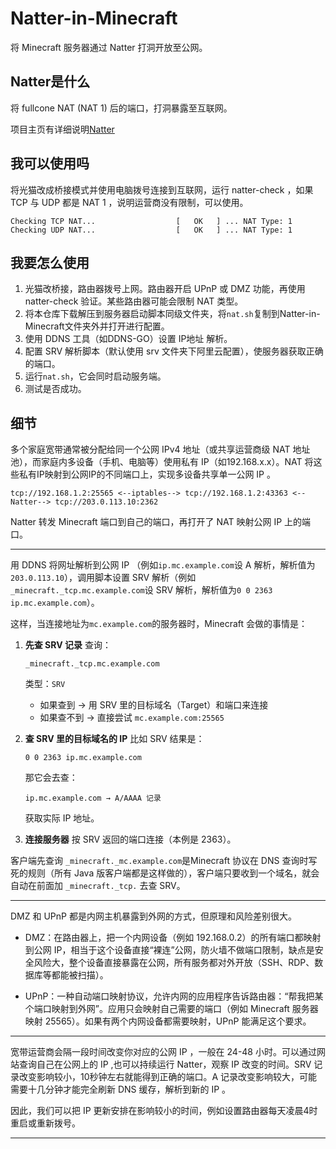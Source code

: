 # Natter-in-Minecraft

将 Minecraft 服务器通过 Natter 打洞开放至公网。

## Natter是什么

将 fullcone NAT (NAT 1) 后的端口，打洞暴露至互联网。

项目主页有详细说明[Natter](https://github.com/MikeWang000000/Natter?tab=readme-ov-file)

## 我可以使用吗

将光猫改成桥接模式并使用电脑拨号连接到互联网，运行 natter-check ，如果 TCP 与 UDP 都是 NAT 1 ，说明运营商没有限制，可以使用。

```
Checking TCP NAT...                  [   OK   ] ... NAT Type: 1
Checking UDP NAT...                  [   OK   ] ... NAT Type: 1
```

## 我要怎么使用

1. 光猫改桥接，路由器拨号上网。路由器开启 UPnP 或 DMZ 功能，再使用 natter-check 验证。某些路由器可能会限制 NAT 类型。
2. 将本仓库下载解压到服务器启动脚本同级文件夹，将`nat.sh`复制到Natter-in-Minecraft文件夹外并打开进行配置。
3. 使用 DDNS 工具（如DDNS-GO）设置 IP地址 解析。
4. 配置 SRV 解析脚本（默认使用 srv 文件夹下阿里云配置），使服务器获取正确的端口。
5. 运行`nat.sh`，它会同时启动服务端。
6. 测试是否成功。

## 细节

多个家庭宽带通常被分配给同一个公网 IPv4 地址（或共享运营商级 NAT 地址池），而家庭内多设备（手机、电脑等）使用私有 IP（如192.168.x.x）。NAT 将这些私有IP映射到公网IP的不同端口上，实现多设备共享单一公网 IP 。

```
tcp://192.168.1.2:25565 <--iptables--> tcp://192.168.1.2:43363 <--Natter--> tcp://203.0.113.10:2362
```

Natter 转发 Minecraft 端口到自己的端口，再打开了 NAT 映射公网 IP 上的端口。

----

用 DDNS 将网址解析到公网 IP （例如`ip.mc.example.com`设 A 解析，解析值为`203.0.113.10`），调用脚本设置 SRV 解析（例如 `_minecraft._tcp.mc.example.com`设 SRV 解析，解析值为`0 0 2363 ip.mc.example.com`）。

这样，当连接地址为`mc.example.com`的服务器时，Minecraft 会做的事情是：

1. **先查 SRV 记录**
    查询：

   ```
   _minecraft._tcp.mc.example.com
   ```

   类型：`SRV`

   - 如果查到 → 用 SRV 里的目标域名（Target）和端口来连接
   - 如果查不到 → 直接尝试 `mc.example.com:25565`

2. **查 SRV 里的目标域名的 IP**
    比如 SRV 结果是：

   ```
   0 0 2363 ip.mc.example.com
   ```

   那它会去查：

   ```
   ip.mc.example.com → A/AAAA 记录
   ```

   获取实际 IP 地址。

3. **连接服务器**
    按 SRV 返回的端口连接（本例是 2363）。

客户端先查询 `_minecraft._mc.example.com`是Minecraft 协议在 DNS 查询时写死的规则（所有 Java 版客户端都是这样做的），客户端只要收到一个域名，就会自动在前面加 `_minecraft._tcp.` 去查 SRV。

----

DMZ 和 UPnP 都是内网主机暴露到外网的方式，但原理和风险差别很大。

- DMZ：在路由器上，把一个内网设备（例如 192.168.0.2）的所有端口都映射到公网 IP，相当于这个设备直接“裸连”公网，防火墙不做端口限制，缺点是安全风险大，整个设备直接暴露在公网，所有服务都对外开放（SSH、RDP、数据库等都能被扫描）。

- UPnP：一种自动端口映射协议，允许内网的应用程序告诉路由器：“帮我把某个端口映射到外网”。应用只会映射自己需要的端口（例如 Minecraft 服务器映射 25565）。如果有两个内网设备都需要映射，UPnP 能满足这个要求。 

----

宽带运营商会隔一段时间改变你对应的公网 IP ，一般在 24-48 小时。可以通过网站查询自己在公网上的 IP ,也可以持续运行 Natter，观察 IP 改变的时间。SRV 记录改变影响较小，10秒钟左右就能得到正确的端口。A 记录改变影响较大，可能需要十几分钟才能完全刷新 DNS 缓存，解析到新的 IP 。

因此，我们可以把 IP 更新安排在影响较小的时间，例如设置路由器每天凌晨4时重启或重新拨号。

----

